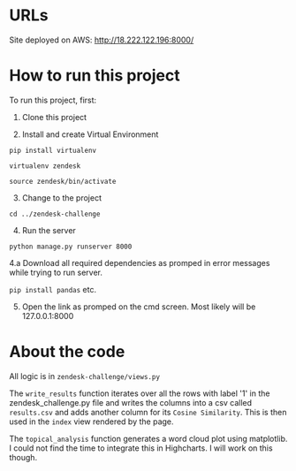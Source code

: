 # URLs
Site deployed on AWS: http://18.222.122.196:8000/

# How to run this project

To run this project, first:

1. Clone this project

2. Install and create Virtual Environment

`pip install virtualenv`

`virtualenv zendesk`

`source zendesk/bin/activate`

3. Change to the project

`cd ../zendesk-challenge`

4. Run the server

`python manage.py runserver 8000`

4.a Download all required dependencies as promped in error messages while trying to run server.

  `pip install pandas` etc.
  
5. Open the link as promped on the cmd screen. Most likely will be 127.0.0.1:8000

# About the code

All logic is in `zendesk-challenge/views.py`

The `write_results` function iterates over all the rows with label '1' in the zendesk_challenge.py file and writes the columns into a csv called `results.csv` and adds another column for its `Cosine Similarity`. This is then used in the `index` view rendered by the page.

The `topical_analysis` function generates a word cloud plot using matplotlib. I could not find the time to integrate this in Highcharts. I will work on this though.
